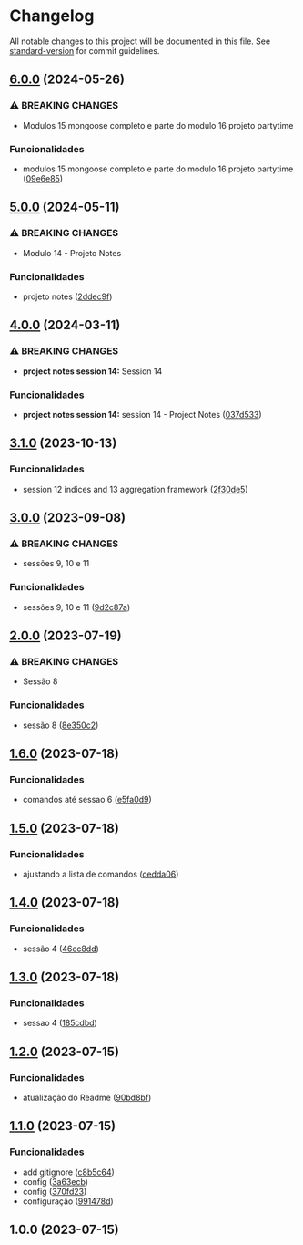 # Changelog

All notable changes to this project will be documented in this file. See [standard-version](https://github.com/conventional-changelog/standard-version) for commit guidelines.

## [6.0.0](https://github.com/FabianaTavares/mongodb-basico-avancado/compare/v5.0.0...v6.0.0) (2024-05-26)


### ⚠ BREAKING CHANGES

* Modulos 15 mongoose completo e parte do modulo 16 projeto partytime

### Funcionalidades

* modulos 15 mongoose completo e parte do modulo 16 projeto partytime ([09e6e85](https://github.com/FabianaTavares/mongodb-basico-avancado/commit/09e6e85033187dd35dc2413211df36b39b0bd664))

## [5.0.0](https://github.com/FabianaTavares/mongodb-basico-avancado/compare/v4.0.0...v5.0.0) (2024-05-11)


### ⚠ BREAKING CHANGES

* Modulo 14 - Projeto Notes

### Funcionalidades

* projeto notes ([2ddec9f](https://github.com/FabianaTavares/mongodb-basico-avancado/commit/2ddec9fbdfe0d4d845365aebf4a12e5ed01b4ea5))

## [4.0.0](https://github.com/FabianaTavares/mongodb-basico-avancado/compare/v3.1.0...v4.0.0) (2024-03-11)


### ⚠ BREAKING CHANGES

* **project notes session 14:** Session 14

### Funcionalidades

* **project notes session 14:** session 14 - Project Notes ([037d533](https://github.com/FabianaTavares/mongodb-basico-avancado/commit/037d53345d0f79c98e1a7ccc4e22f2eec3699ffe))

## [3.1.0](https://github.com/FabianaTavares/mongodb-basico-avancado/compare/v3.0.0...v3.1.0) (2023-10-13)


### Funcionalidades

* session 12 indices and 13 aggregation framework ([2f30de5](https://github.com/FabianaTavares/mongodb-basico-avancado/commit/2f30de5457621e3c2d8443f46249e3236c3827f1))

## [3.0.0](https://github.com/FabianaTavares/mongodb-basico-avancado/compare/v2.0.0...v3.0.0) (2023-09-08)


### ⚠ BREAKING CHANGES

* sessões 9, 10 e 11

### Funcionalidades

* sessões 9, 10 e 11 ([9d2c87a](https://github.com/FabianaTavares/mongodb-basico-avancado/commit/9d2c87a960ee17f0a857b7d69794f08bed9600e3))

## [2.0.0](https://github.com/FabianaTavares/mongodb-basico-avancado/compare/v1.6.0...v2.0.0) (2023-07-19)


### ⚠ BREAKING CHANGES

* Sessão 8

### Funcionalidades

* sessão 8 ([8e350c2](https://github.com/FabianaTavares/mongodb-basico-avancado/commit/8e350c21f1e6bc2056fa6efc7adecc63541df1e3))

## [1.6.0](https://github.com/FabianaTavares/mongodb-basico-avancado/compare/v1.5.0...v1.6.0) (2023-07-18)


### Funcionalidades

* comandos até sessao 6 ([e5fa0d9](https://github.com/FabianaTavares/mongodb-basico-avancado/commit/e5fa0d96d1d45b0711397fa6905a8d059d58a05e))

## [1.5.0](https://github.com/FabianaTavares/mongodb-basico-avancado/compare/v1.4.0...v1.5.0) (2023-07-18)


### Funcionalidades

* ajustando a lista de comandos ([cedda06](https://github.com/FabianaTavares/mongodb-basico-avancado/commit/cedda0675328dc5a6311e27182756ecac862fc79))

## [1.4.0](https://github.com/FabianaTavares/mongodb-basico-avancado/compare/v1.3.0...v1.4.0) (2023-07-18)


### Funcionalidades

* sessão 4 ([46cc8dd](https://github.com/FabianaTavares/mongodb-basico-avancado/commit/46cc8ddd451b0c4fe7645ecf0b34172cefd67f29))

## [1.3.0](https://github.com/FabianaTavares/mongodb-basico-avancado/compare/v1.2.0...v1.3.0) (2023-07-18)


### Funcionalidades

* sessao 4 ([185cdbd](https://github.com/FabianaTavares/mongodb-basico-avancado/commit/185cdbd1bdfba538aabee5a3c3c9392a29506278))

## [1.2.0](https://github.com/FabianaTavares/mongodb-basico-avancado/compare/v1.1.0...v1.2.0) (2023-07-15)


### Funcionalidades

* atualização do Readme ([90bd8bf](https://github.com/FabianaTavares/mongodb-basico-avancado/commit/90bd8bf6b2084c0eb13c4b9b72362812ac918e15))

## [1.1.0](https://github.com/FabianaTavares/mongodb-basico-avancado/compare/v1.0.0...v1.1.0) (2023-07-15)


### Funcionalidades

* add gitignore ([c8b5c64](https://github.com/FabianaTavares/mongodb-basico-avancado/commit/c8b5c64a889278a9b590c8caa3fa19391372a2e8))
* config ([3a63ecb](https://github.com/FabianaTavares/mongodb-basico-avancado/commit/3a63ecb2a2b243dbffd0f8d47adad638bbc89097))
* config ([370fd23](https://github.com/FabianaTavares/mongodb-basico-avancado/commit/370fd2303942f233d2b53a368d6ad97863cc7e09))
* configuração ([991478d](https://github.com/FabianaTavares/mongodb-basico-avancado/commit/991478d7132840b559e08ca7f7984fbb05accd09))

## 1.0.0 (2023-07-15)
